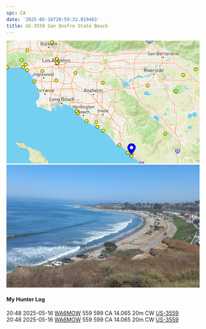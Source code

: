 ```yaml
---
spc: CA
date: '2025-05-16T20:59:32.819463'
title: US-3559 San Onofre State Beach
---
```


![pasted_image.png](/static/pasted_image_0055.png)
![pasted_image001.png](/static/pasted_image001_0048.png)



#### My Hunter Log
20:48    2025-05-16    [WA6MOW](https://qrz.com/db/WA6MOW)    559    599    CA    14.065    20m    CW    [US-3559](https://pota.app/#/park/US-3559)
<BR>20:48	2025-05-16	[WA6MOW](https://qrz.com/db/WA6MOW)	559	599	CA	14.065	20m	CW	[US-3559](https://pota.app/#/park/US-3559)